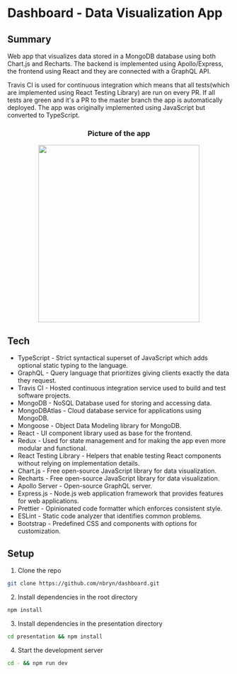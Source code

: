 # Dashboard - Data Visualization App

## Summary 
Web app that visualizes data stored in a MongoDB database using both Chart.js and Recharts. 
The backend is implemented using Apollo/Express, the frontend using React and they are connected with a GraphQL API. <br /> 

Travis CI is used for continuous integration which means that all tests(which are implemented using React Testing Library) are run on every PR.
If all tests are green and it's a PR to the master branch the app is automatically deployed.
The app was originally implemented using JavaScript but converted to TypeScript.

<h3 align="center">Picture of the app</h3>
<p align="center">
<img  src="https://user-images.githubusercontent.com/44057369/94737853-d5039600-036e-11eb-940b-f04b9b172c4e.png"  width="85%" height="400"/> 
</p>

## Tech 
* TypeScript - Strict syntactical superset of JavaScript which adds optional static typing to the language.
* GraphQL - Query language that prioritizes giving clients exactly the data they request. 
* Travis CI - Hosted continuous integration service used to build and test software projects.
* MongoDB - NoSQL Database used for storing and accessing data.
* MongoDBAtlas - Cloud database service for applications using MongoDB.
* Mongoose - Object Data Modeling library for MongoDB.
* React - UI component library used as base for the frontend.
* Redux - Used for state management and for making the app even more modular and functional.
* React Testing Library - Helpers that enable testing React components without relying on implementation details.
* Chart.js - Free open-source JavaScript library for data visualization.
* Recharts - Free open-source JavaScript library for data visualization.
* Apollo Server - Open-source GraphQL server.
* Express.js - Node.js web application framework that provides features for web applications.
* Prettier - Opinionated code formatter which enforces consistent style.
* ESLint - Static code analyzer that identifies common problems.
* Bootstrap - Predefined CSS and components with options for customization.

## Setup
1. Clone the repo
```sh
git clone https://github.com/nbryn/dashboard.git
```
2. Install dependencies in the root directory
```sh
npm install
```
3. Install dependencies in the presentation directory
```sh
cd presentation && npm install
```
4. Start the development server
```sh
cd - && npm run dev
```
